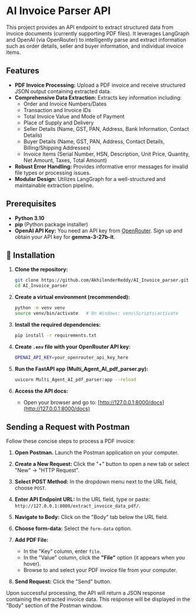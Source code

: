 # AI Invoice Parser API

This project provides an API endpoint to extract structured data from invoice documents (currently supporting PDF files). It leverages LangGraph and OpenAI (via OpenRouter) to intelligently parse and extract information such as order details, seller and buyer information, and individual invoice items.

## Features

- **PDF Invoice Processing:** Upload a PDF invoice and receive structured JSON output containing extracted data.
- **Comprehensive Data Extraction:** Extracts key information including:
    - Order and Invoice Numbers/Dates
    - Transaction and Invoice IDs
    - Total Invoice Value and Mode of Payment
    - Place of Supply and Delivery
    - Seller Details (Name, GST, PAN, Address, Bank Information, Contact Details)
    - Buyer Details (Name, GST, PAN, Address, Contact Details, Billing/Shipping Addresses)
    - Invoice Items (Serial Number, HSN, Description, Unit Price, Quantity, Net Amount, Taxes, Total Amount)
- **Robust Error Handling:** Provides informative error messages for invalid file types or processing issues.
- **Modular Design:** Utilizes LangGraph for a well-structured and maintainable extraction pipeline.

## Prerequisites

- **Python 3.10**
- **pip** (Python package installer)
- **OpenAI API Key:** You need an API key from [OpenRouter](https://openrouter.ai/). Sign up and obtain your API key for **gemma-3-27b-it**.


## 🚀 Installation

1.  **Clone the repository:**
    
    ```bash
    git clone https://github.com/AkhilenderReddy/AI_Invoice_parser.git
    cd AI_Invoice_parser
    ```
    
2.  **Create a virtual environment (recommended):**
    
    ```bash
    python -m venv venv
    source venv/bin/activate   # On Windows: venv\Scripts\activate
    ```
    
3.  **Install the required dependencies:**
    
    ```bash
    pip install -r requirements.txt
    ```
4.  **Create `.env` file with your OpenRouter API key:**
    
    ```bash
    OPENAI_API_KEY=your_openrouter_api_key_here
    ```
    
5. **Run the FastAPI app (Multi_Agent_AI_pdf_parser.py):**
    
    ```bash
    uvicorn Multi_Agent_AI_pdf_parser:app --reload
    ```
    
6.  **Access the API docs:**
    
    -   Open your browser and go to: [http://127.0.0.1:8000/docs](http://127.0.0.1:8000/docs)





## Sending a Request with Postman

Follow these concise steps to process a PDF invoice:

1.  **Open Postman.** Launch the Postman application on your computer.

2.  **Create a New Request:** Click the "+" button to open a new tab or select "New" -> "HTTP Request".

3.  **Select POST Method:** In the dropdown menu next to the URL field, choose `POST`.

4.  **Enter API Endpoint URL:** In the URL field, type or paste: `http://127.0.0.1:8000/extract_invoice_data_pdf/`.

5.  **Navigate to Body:** Click on the "Body" tab below the URL field.

6.  **Choose form-data:** Select the `form-data` option.

7.  **Add PDF File:**
    -   In the "Key" column, enter `file`.
    -   In the "Value" column, click the **"File"** option (it appears when you hover).
    -   Browse to and select your PDF invoice file from your computer.

8.  **Send Request:** Click the "Send" button.

Upon successful processing, the API will return a JSON response containing the extracted invoice data. This response will be displayed in the "Body" section of the Postman window.
        

